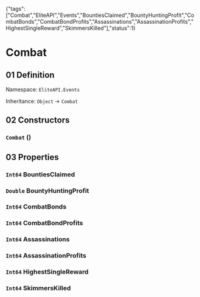 {"tags":["Combat","EliteAPI","Events","BountiesClaimed","BountyHuntingProfit","CombatBonds","CombatBondProfits","Assassinations","AssassinationProfits","HighestSingleReward","SkimmersKilled"],"status":1}

# Combat

## 01 Definition

Namespace: `EliteAPI.Events`

Inheritance: `Object` → `Combat`

## 02 Constructors

### `Combat` ()

## 03 Properties

### `Int64` BountiesClaimed

### `Double` BountyHuntingProfit

### `Int64` CombatBonds

### `Int64` CombatBondProfits

### `Int64` Assassinations

### `Int64` AssassinationProfits

### `Int64` HighestSingleReward

### `Int64` SkimmersKilled

